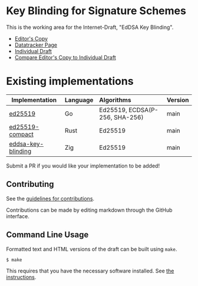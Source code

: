 # Key Blinding for Signature Schemes

This is the working area for the Internet-Draft, "EdDSA Key Blinding".

* [Editor's Copy](https://chris-wood.github.io/draft-dew-cfrg-signature-key-blinding/#go.draft-dew-cfrg-signature-key-blinding.html)
* [Datatracker Page](https://datatracker.ietf.org/doc/draft-dew-cfrg-signature-key-blinding)
* [Individual Draft](https://datatracker.ietf.org/doc/html/draft-dew-cfrg-signature-key-blinding)
* [Compare Editor's Copy to Individual Draft](https://chris-wood.github.io/draft-dew-cfrg-signature-key-blinding/#go.draft-dew-cfrg-signature-key-blinding.diff)

# Existing implementations

| Implementation                                                           | Language | Algorithms                     | Version |
| ------------------------------------------------------------------------ | :------- | :------------------------------| :------ |
| [ed25519](https://github.com/cloudflare/pat-go/tree/main/ed25519)        | Go       | Ed25519, ECDSA(P-256, SHA-256) | main    |
| [ed25519-compact](https://crates.io/crates/ed25519-compact)              | Rust     | Ed25519                        | main    |
| [eddsa-key-blinding](https://github.com/jedisct1/zig-eddsa-key-blinding) | Zig      | Ed25519                        | main    |

Submit a PR if you would like your implementation to be added!

## Contributing

See the
[guidelines for contributions](https://github.com/chris-wood/draft-dew-cfrg-signature-key-blinding/blob/main/CONTRIBUTING.md).

Contributions can be made by editing markdown through the GitHub interface.


## Command Line Usage

Formatted text and HTML versions of the draft can be built using `make`.

```sh
$ make
```

This requires that you have the necessary software installed.  See
[the instructions](https://github.com/martinthomson/i-d-template/blob/main/doc/SETUP.md).

